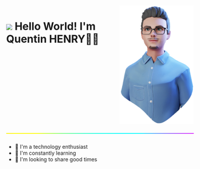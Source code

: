 <img align='right' src='./left.png' width='200'>

# <img src="https://raw.githubusercontent.com/MartinHeinz/MartinHeinz/master/wave.gif" width='30'> Hello World! I'm Quentin HENRY👨‍💻 <img src="https://raw.githubusercontent.com/itstommi/itstommi/main/Rainbow.gif" width='620'>

- 👀 I'm a technology enthusiast
- 🌱 I'm constantly learning
- 💞️ I'm looking to share good times


